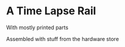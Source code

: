 A Time Lapse Rail
=================
With mostly printed parts

Assembled with stuff from the hardware store
